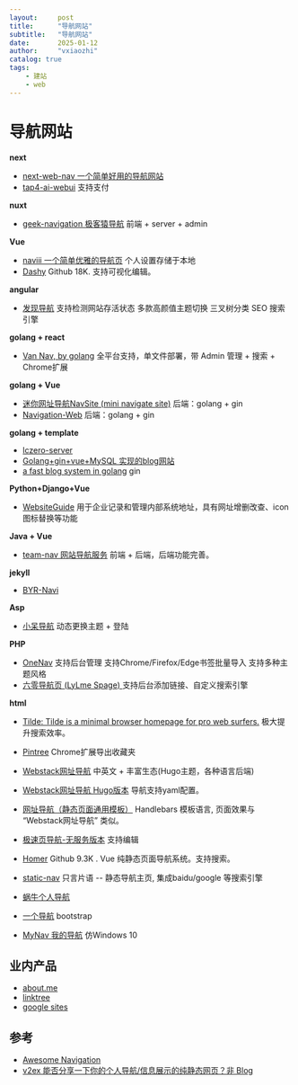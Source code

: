 ```yaml
---
layout:     post
title:      "导航网站"
subtitle:   "导航网站"
date:       2025-01-12
author:     "vxiaozhi"
catalog: true
tags:
    - 建站
    - web
---
```


# 导航网站

**next**

- [next-web-nav 一个简单好用的导航网站](https://github.com/liwenka1/next-web-nav)
- [tap4-ai-webui](https://github.com/6677-ai/tap4-ai-webui) 支持支付

**nuxt**

- [geek-navigation 极客猿导航](https://github.com/geekape/geek-navigation) 前端 + server + admin

**Vue**

- [naviii 一个简单优雅的导航页](https://github.com/eehhh/naviii) 个人设置存储于本地
- [Dashy](https://github.com/lissy93/dashy) Github 18K. 支持可视化编辑。

**angular**

- [发现导航](https://github.com/xjh22222228/nav) 支持检测网站存活状态 多款高颜值主题切换 三叉树分类 SEO 搜索引擎

**golang + react**

- [Van Nav, by golang](https://github.com/Mereithhh/van-nav) 全平台支持，单文件部署，带 Admin 管理 + 搜索 + Chrome扩展

**golang + Vue**

- [迷你网址导航NavSite (mini navigate site)](https://github.com/cifaz/nav-site) 后端：golang + gin
- [Navigation-Web](https://github.com/tanghancheng/Navigation-Web) 后端：golang + gin

**golang + template**

- [lczero-server](https://github.com/LeelaChessZero/lczero-server)
- [Golang+gin+vue+MySQL 实现的blog网站](https://github.com/izghua/go-blog)
- [a fast blog system in golang](https://github.com/eiblog/eiblog) gin 

**Python+Django+Vue**

- [WebsiteGuide](https://github.com/mizhexiaoxiao/WebsiteGuide) 用于企业记录和管理内部系统地址，具有网址增删改查、icon图标替换等功能

**Java + Vue**

- [team-nav 网站导航服务](https://github.com/tuituidan/team-nav) 前端 + 后端，后端功能完善。

**jekyll** 

- [BYR-Navi](https://github.com/BYR-Navi/BYR-Navi)

**Asp**

- [小呆导航](https://github.com/xiaodai945/WEBJIKE) 动态更换主题 + 登陆

**PHP**

- [OneNav](https://github.com/helloxz/onenav) 支持后台管理 支持Chrome/Firefox/Edge书签批量导入 支持多种主题风格
- [六零导航页 (LyLme Spage) ](https://github.com/LyLme/lylme_spage) 支持后台添加链接、自定义搜索引擎

**html**

- [Tilde: Tilde is a minimal browser homepage for pro web surfers.](https://github.com/xvvvyz/tilde) 极大提升搜索效率。
- [Pintree](https://github.com/Pintree-io/pintree) Chrome扩展导出收藏夹
- [Webstack网址导航](https://github.com/WebStackPage/WebStackPage.github.io) 中英文 + 丰富生态(Hugo主题，各种语言后端)
- [Webstack网址导航 Hugo版本](https://github.com/shenweiyan/WebStack-Hugo) 导航支持yaml配置。
- [网址导航（静态页面通用模板）](https://github.com/geneasy/nav) Handlebars 模板语言, 页面效果与 “Webstack网址导航” 类似。
- [极速页导航-无服务版本](https://github.com/iuv/jisuye) 支持编辑
- [Homer](https://github.com/bastienwirtz/homer) Github 9.3K . Vue 纯静态页面导航系统。支持搜索。
- [static-nav](https://github.com/haixuxu/static-nav) 只言片语 -- 静态导航主页, 集成baidu/google 等搜索引擎


- [蜗牛个人导航](https://github.com/eallion/favorite)
- [一个导航](https://github.com/HoYuenhang/aNavigation) bootstrap
- [MyNav 我的导航](https://github.com/j67678/MyNav) 仿Windows 10


## 业内产品

- [about.me](https://about.me/)
- [linktree](https://linktr.ee/)
- [google sites](https://sites.google.com/)

## 参考

- [Awesome Navigation](https://github.com/eryajf/awesome-navigation)
- [v2ex 能否分享一下你的个人导航/信息展示的纯静态网页？非 Blog](https://v2ex.com/t/927686)
